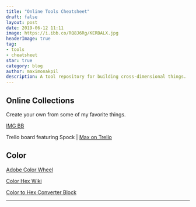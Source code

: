 ```yaml
---
title: "Online Tools Cheatsheet"
draft: false
layout: post
date: 2019-06-12 11:11
image: https://i.ibb.co/RQ8J6Rg/KERBALX.jpg
headerImage: true
tag:
- tools
- cheatsheet
star: true
category: blog
author: maximonakpil
description: A tool repository for building cross-dimensional things.
---
```


## Online Collections
Create your own from some of my favorite things.

[IMG BB](https://maximo-nakpil.imgbb.com/albums)

Trello board featuring Spock | [Max on Trello](https://trello.com/b/LR3BhCvK)





## Color

[Adobe Color Wheel](https://color.adobe.com/create)

[Color Hex Wiki](https://www.color-hex.com)

[Color to Hex Converter Block](https://bl.ocks.org/njvack/02ad8efcb0d552b0230d)




---
